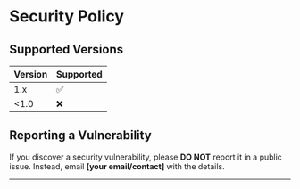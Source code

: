 # Security Policy

## Supported Versions
| Version | Supported |
|---------|----------|
| 1.x     | ✅ |
| <1.0    | ❌ |

## Reporting a Vulnerability
If you discover a security vulnerability, please **DO NOT** report it in a public issue. Instead, email **[your email/contact]** with the details.

---
